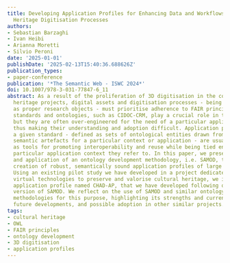 ```yaml
---
title: Developing Application Profiles for Enhancing Data and Workflows in Cultural
  Heritage Digitisation Processes
authors:
- Sebastian Barzaghi
- Ivan Heibi
- Arianna Moretti
- Silvio Peroni
date: '2025-01-01'
publishDate: '2025-02-13T15:40:36.688626Z'
publication_types:
- paper-conference
publication: '*The Semantic Web - ISWC 2024*'
doi: 10.1007/978-3-031-77847-6_11
abstract: As a result of the proliferation of 3D digitisation in the context of cultural
  heritage projects, digital assets and digitisation processes - being considered
  as proper research objects - must prioritise adherence to FAIR principles. Existing
  standards and ontologies, such as CIDOC-CRM, play a crucial role in this regard,
  but they are often over-engineered for the need of a particular application context,
  thus making their understanding and adoption difficult. Application profiles of
  a given standard - defined as sets of ontological entities drawn from one or more
  semantic artefacts for a particular context or application - are usually proposed
  as tools for promoting interoperability and reuse while being tied entirely to the
  particular application context they refer to. In this paper, we present an adaptation
  and application of an ontology development methodology, i.e. SAMOD, to guide the
  creation of robust, semantically sound application profiles of large standard models.
  Using an existing pilot study we have developed in a project dedicated to leveraging
  virtual technologies to preserve and valorise cultural heritage, we introduce an
  application profile named CHAD-AP, that we have developed following our customised
  version of SAMOD. We reflect on the use of SAMOD and similar ontology development
  methodologies for this purpose, highlighting its strengths and current limitations,
  future developments, and possible adoption in other similar projects.
tags:
- cultural heritage
- OWL
- FAIR principles
- ontology development
- 3D digitisation
- application profiles
---
```

